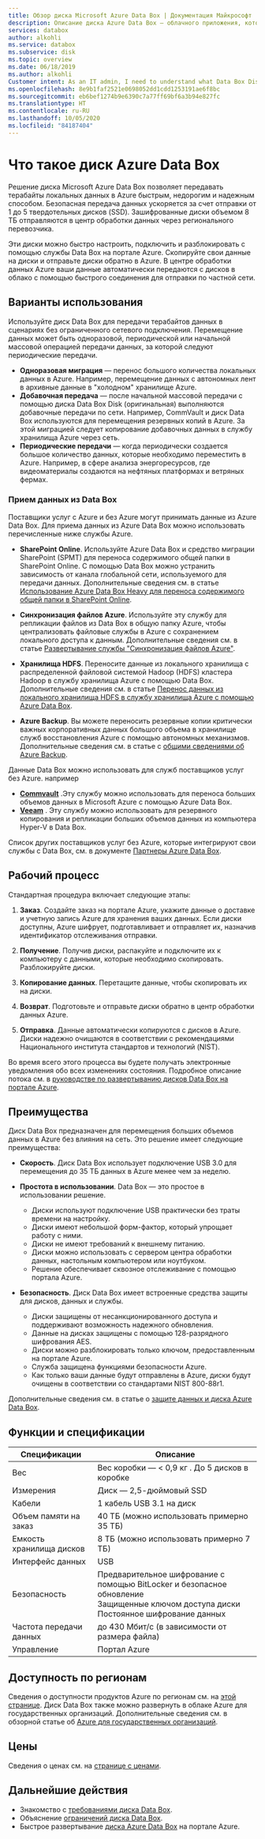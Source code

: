 ```yaml
---
title: Обзор диска Microsoft Azure Data Box | Документация Майкрософт
description: Описание диска Azure Data Box — облачного приложения, которое позволяет передавать большие объемы данных в хранилище Azure
services: databox
author: alkohli
ms.service: databox
ms.subservice: disk
ms.topic: overview
ms.date: 06/18/2019
ms.author: alkohli
Customer intent: As an IT admin, I need to understand what Data Box Disk is and how it works so I can use it to import on-premises data into Azure.
ms.openlocfilehash: 8e9b1faf2521e0698052dd1cdd1253191ae6f8bc
ms.sourcegitcommit: eb6bef1274b9e6390c7a77ff69bf6a3b94e827fc
ms.translationtype: HT
ms.contentlocale: ru-RU
ms.lasthandoff: 10/05/2020
ms.locfileid: "84187404"
---
```

# <a name="what-is-azure-data-box-disk"></a>Что такое диск Azure Data Box

Решение диска Microsoft Azure Data Box позволяет передавать терабайты локальных данных в Azure быстрым, недорогим и надежным способом. Безопасная передача данных ускоряется за счет отправки от 1 до 5 твердотельных дисков (SSD). Зашифрованные диски объемом 8 ТБ отправляются в центр обработки данных через регионального перевозчика.

Эти диски можно быстро настроить, подключить и разблокировать с помощью службы Data Box на портале Azure. Скопируйте свои данные на диски и отправьте диски обратно в Azure. В центре обработки данных Azure ваши данные автоматически передаются с дисков в облако с помощью быстрого соединения для отправки по частной сети.

## <a name="use-cases"></a>Варианты использования

Используйте диск Data Box для передачи терабайтов данных в сценариях без ограниченного сетевого подключения. Перемещение данных может быть одноразовой, периодической или начальной массовой операцией передачи данных, за которой следуют периодические передачи.

- **Одноразовая миграция** — перенос большого количества локальных данных в Azure. Например, перемещение данных с автономных лент в архивные данные в "холодном" хранилище Azure.
- **Добавочная передача** — после начальной массовой передачи с помощью диска Data Box Disk (оригинальная) выполняются добавочные передачи по сети. Например, CommVault и диск Data Box используются для перемещения резервных копий в Azure. За этой миграцией следует копирование добавочных данных в службу хранилища Azure через сеть.
- **Периодические передачи** — когда периодически создается большое количество данных, которые необходимо переместить в Azure. Например, в сфере анализа энергоресурсов, где видеоматериалы создаются на нефтяных платформах и ветряных фермах.

### <a name="ingestion-of-data-from-data-box"></a>Прием данных из Data Box

Поставщики услуг с Azure и без Azure могут принимать данные из Azure Data Box. Для приема данных из Azure Data Box можно использовать перечисленные ниже службы Azure.

- **SharePoint Online**. Используйте Azure Data Box и средство миграции SharePoint (SPMT) для переноса содержимого общей папки в SharePoint Online. С помощью Data Box можно устранить зависимость от канала глобальной сети, используемого для передачи данных. Дополнительные сведения см. в статье [Использование Azure Data Box Heavy для переноса содержимого общей папки в SharePoint Online](data-box-heavy-migrate-spo.md).

- **Синхронизация файлов Azure**. Используйте эту службу для репликации файлов из Data Box в общую папку Azure, чтобы централизовать файловые службы в Azure с сохранением локального доступа к данным. Дополнительные сведения см. в статье [Развертывание службы "Синхронизация файлов Azure"](../storage/files/storage-sync-files-deployment-guide.md).

- **Хранилища HDFS**. Переносите данные из локального хранилища с распределенной файловой системой Hadoop (HDFS) кластера Hadoop в службу хранилища Azure с помощью Data Box. Дополнительные сведения см. в статье [Перенос данных из локального хранилища HDFS в службу хранилища Azure с помощью Azure Data Box](../storage/blobs/data-lake-storage-migrate-on-premises-hdfs-cluster.md).

- **Azure Backup**. Вы можете переносить резервные копии критически важных корпоративных данных большого объема в хранилище служб восстановления Azure с помощью автономных механизмов. Дополнительные сведения см. в статье с [общими сведениями об Azure Backup](../backup/backup-overview.md).

Данные Data Box можно использовать для служб поставщиков услуг без Azure. например

- **[Commvault](http://documentation.commvault.com/commvault/v11/article?p=97276.htm)** .Эту службу можно использовать для переноса больших объемов данных в Microsoft Azure с помощью Azure Data Box.
- **[Veeam](https://helpcenter.veeam.com/docs/backup/hyperv/osr_adding_data_box.html?ver=100)** . Эту службу можно использовать для резервного копирования и репликации больших объемов данных из компьютера Hyper-V в Data Box.

Список других поставщиков услуг без Azure, которые интегрируют свои службы с Data Box, см. в документе [Партнеры Azure Data Box](https://cloudchampions.blob.core.windows.net/db-partners/PartnersTable.pdf).

## <a name="the-workflow"></a>Рабочий процесс

Стандартная процедура включает следующие этапы:

1. **Заказ**. Создайте заказ на портале Azure, укажите данные о доставке и учетную запись Azure для хранения ваших данных. Если диски доступны, Azure шифрует, подготавливает и отправляет их, назначив идентификатор отслеживания отправки.

2. **Получение**. Получив диски, распакуйте и подключите их к компьютеру с данными, которые необходимо скопировать. Разблокируйте диски.

3. **Копирование данных**. Перетащите данные, чтобы скопировать их на диски.

4. **Возврат**. Подготовьте и отправьте диски обратно в центр обработки данных Azure.

5. **Отправка**. Данные автоматически копируются с дисков в Azure. Диски надежно очищаются в соответствии с рекомендациями Национального института стандартов и технологий (NIST).

Во время всего этого процесса вы будете получать электронные уведомления обо всех изменениях состояния. Подробное описание потока см. в [руководстве по развертыванию дисков Data Box на портале Azure](data-box-disk-quickstart-portal.md).

## <a name="benefits"></a>Преимущества

Диск Data Box предназначен для перемещения больших объемов данных в Azure без влияния на сеть. Это решение имеет следующие преимущества:

- **Скорость**. Диск Data Box использует подключение USB 3.0 для перемещения до 35 ТБ данных в Azure менее чем за неделю.

- **Простота в использовании**. Data Box — это простое в использовании решение.

  - Диски используют подключение USB практически без траты времени на настройку.
  - Диски имеют небольшой форм-фактор, который упрощает работу с ними.
  - Диски не имеют требований к внешнему питанию.
  - Диски можно использовать с сервером центра обработки данных, настольным компьютером или ноутбуком.
  - Решение обеспечивает сквозное отслеживание с помощью портала Azure.

- **Безопасность**. Диск Data Box имеет встроенные средства защиты для дисков, данных и службы.
  - Диски защищены от несанкционированного доступа и поддерживают возможность надежного обновления.
  - Данные на дисках защищены с помощью 128-разрядного шифрования AES.
  - Диски можно разблокировать только ключом, предоставленным на портале Azure.
  - Служба защищена функциями безопасности Azure.
  - Как только ваши данные будут отправлены в Azure, диски будут очищены в соответствии со стандартами NIST 800-88r1.  

Дополнительные сведения см. в статье о [защите данных и диска Azure Data Box](data-box-disk-security.md).

## <a name="features-and-specifications"></a>Функции и спецификации

| Спецификации                                          | Описание              |
|---------------------------------------------------------|--------------------------|
| Вес                                                  | Вес коробки — < 0,9 кг . До 5 дисков в коробке                |
| Измерения                                              | Диск — 2,5-дюймовый SSD |
| Кабели                                                  | 1 кабель USB 3.1 на диск|
| Объем памяти на заказ                              | 40 ТБ (можно использовать примерно 35 ТБ)|
| Емкость хранилища дисков                                   | 8 ТБ (можно использовать примерно 7 ТБ)|
| Интерфейс данных                                          | USB   |
| Безопасность                                                | Предварительное шифрование с помощью BitLocker и безопасное обновление <br> Защищенные ключом доступа диски <br> Постоянное шифрование данных  |
| Частота передачи данных                                      | до 430 Мбит/с (в зависимости от размера файла)      |
|Управление                                               | Портал Azure |

## <a name="region-availability"></a>Доступность по регионам

Сведения о доступности продуктов Azure по регионам см. на [этой странице](https://azure.microsoft.com/global-infrastructure/services/?products=databox&regions=all). Диск Data Box также можно развернуть в облаке Azure для государственных организаций. Дополнительные сведения см. в обзорной статье об [Azure для государственных организаций](https://docs.microsoft.com/azure/azure-government/documentation-government-welcome).

## <a name="pricing"></a>Цены

Сведения о ценах см. на [странице с ценами](https://azure.microsoft.com/pricing/details/databox/disk/).

## <a name="next-steps"></a>Дальнейшие действия

- Знакомство с [требованиями диска Data Box](data-box-disk-system-requirements.md).
- Объяснение [ограничений диска Data Box](data-box-disk-limits.md).
- Быстрое развертывание [диска Azure Data Box](data-box-disk-quickstart-portal.md) на портале Azure.

